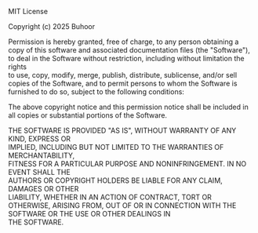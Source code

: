 MIT License

Copyright (c) 2025 Buhoor

Permission is hereby granted, free of charge, to any person obtaining a copy
of this software and associated documentation files (the "Software"), to deal
in the Software without restriction, including without limitation the rights  
to use, copy, modify, merge, publish, distribute, sublicense, and/or sell      
copies of the Software, and to permit persons to whom the Software is          
furnished to do so, subject to the following conditions:                       

The above copyright notice and this permission notice shall be included in    
all copies or substantial portions of the Software.                            

THE SOFTWARE IS PROVIDED "AS IS", WITHOUT WARRANTY OF ANY KIND, EXPRESS OR    
IMPLIED, INCLUDING BUT NOT LIMITED TO THE WARRANTIES OF MERCHANTABILITY,      
FITNESS FOR A PARTICULAR PURPOSE AND NONINFRINGEMENT. IN NO EVENT SHALL THE   
AUTHORS OR COPYRIGHT HOLDERS BE LIABLE FOR ANY CLAIM, DAMAGES OR OTHER        
LIABILITY, WHETHER IN AN ACTION OF CONTRACT, TORT OR OTHERWISE, ARISING FROM, 
OUT OF OR IN CONNECTION WITH THE SOFTWARE OR THE USE OR OTHER DEALINGS IN     
THE SOFTWARE.